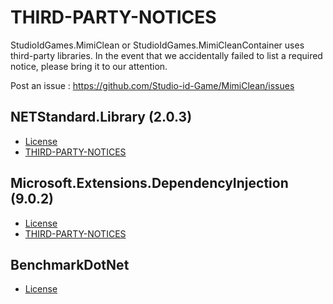 # THIRD-PARTY-NOTICES

StudioIdGames.MimiClean or StudioIdGames.MimiCleanContainer uses third-party libraries. 
In the event that we accidentally failed to list a required notice, please bring it to our attention. 

Post an issue : https://github.com/Studio-id-Game/MimiClean/issues

## NETStandard.Library (2.0.3)

- [License](https://github.com/dotnet/standard/blob/release/3.0/LICENSE.TXT)
- [THIRD-PARTY-NOTICES](https://github.com/dotnet/standard/blob/release/3.0/THIRD-PARTY-NOTICES.TXT)


## Microsoft.Extensions.DependencyInjection (9.0.2)

- [License](https://github.com/dotnet/runtime/blob/main/LICENSE.TXT)
- [THIRD-PARTY-NOTICES](https://github.com/dotnet/runtime/blob/main/THIRD-PARTY-NOTICES.TXT)

## BenchmarkDotNet

- [License](https://github.com/dotnet/BenchmarkDotNet/blob/master/LICENSE.md)

